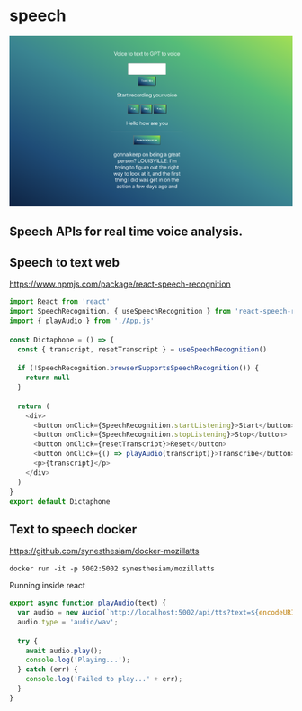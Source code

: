 # speech
![Speech app](app.png)
## Speech APIs for real time voice analysis.


## Speech to text web
https://www.npmjs.com/package/react-speech-recognition

```js
import React from 'react'
import SpeechRecognition, { useSpeechRecognition } from 'react-speech-recognition'
import { playAudio } from './App.js'

const Dictaphone = () => {
  const { transcript, resetTranscript } = useSpeechRecognition()

  if (!SpeechRecognition.browserSupportsSpeechRecognition()) {
    return null
  }

  return (
    <div>
      <button onClick={SpeechRecognition.startListening}>Start</button>
      <button onClick={SpeechRecognition.stopListening}>Stop</button>
      <button onClick={resetTranscript}>Reset</button>
      <button onClick={() => playAudio(transcript)}>Transcribe</button>
      <p>{transcript}</p>
    </div>
  )
}
export default Dictaphone
````

## Text to speech docker
https://github.com/synesthesiam/docker-mozillatts

```
docker run -it -p 5002:5002 synesthesiam/mozillatts
```

Running inside react
```js
export async function playAudio(text) {
  var audio = new Audio(`http://localhost:5002/api/tts?text=${encodeURIComponent(text)}`);  
  audio.type = 'audio/wav';

  try {
    await audio.play();
    console.log('Playing...');
  } catch (err) {
    console.log('Failed to play...' + err);
  }
}
```




